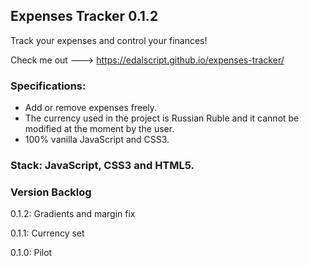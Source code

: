 ## Expenses Tracker 0.1.2

Track your expenses and control your finances! 

Check me out ---> https://edalscript.github.io/expenses-tracker/

### Specifications: 
- Add or remove expenses freely. 
- The currency used in the project is Russian Ruble and it cannot be modified at the moment by the user.
- 100% vanilla JavaScript and CSS3. 

### Stack: JavaScript, CSS3 and HTML5. 

### Version Backlog

0.1.2: Gradients and margin fix

0.1.1: Currency set

0.1.0: Pilot


